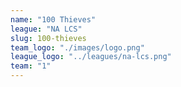 ```yaml
---
name: "100 Thieves"
league: "NA LCS"
slug: 100-thieves
team_logo: "./images/logo.png"
league_logo: "../leagues/na-lcs.png"
team: "1"
---
```


<!-- markdownlint-disable MD033 -->
<team name="100 Thieves" logo="https://lolstatic-a.akamaihd.net/esports-assets/production/team/100-thieves-4ejlxysw.png">
    <player name="SSUMDAY" role="TOP" img="https://lolstatic-a.akamaihd.net/esports-assets/production/player/ssumday-84izz7vs.png"></player>
    <player name="ANDA" role="JUNGLE" img="https://lolstatic-a.akamaihd.net/esports-assets/production/player/anda-8hv195xz.png"></player>
    <player name="RYU" role="MID" img="https://lolstatic-a.akamaihd.net/esports-assets/production/player/ryu-hpuov75h.png"></player>
    <player name="RIKARA" role="ADC" img="https://lolstatic-a.akamaihd.net/esports-assets/production/player/rikara-cr96fmlc.png"></player>
    <player name="APHROMOO" role="SUPPORT" img="https://lolstatic-a.akamaihd.net/esports-assets/production/player/aphromoo-eszm3kzz.png"></player>
</team>